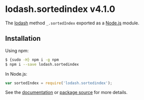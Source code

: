 # lodash.sortedindex v4.1.0

The [lodash](https://lodash.com/) method `_.sortedIndex` exported as a [Node.js](https://nodejs.org/) module.

## Installation

Using npm:
```bash
$ {sudo -H} npm i -g npm
$ npm i --save lodash.sortedindex
```

In Node.js:
```js
var sortedIndex = require('lodash.sortedindex');
```

See the [documentation](https://lodash.com/docs#sortedIndex) or [package source](https://github.com/lodash/lodash/blob/4.1.0-npm-packages/lodash.sortedindex) for more details.
